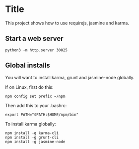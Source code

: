 # Title

This project shows how to use requirejs, jasmine and karma.

## Start a web server

	python3 -m http.server 30025

## Global installs

You will want to install karma, grunt and jasmine-node globally.

If on Linux, first do this:

	npm config set prefix ~/npm
	
Then add this to your .bashrc:

	export PATH="$PATH:$HOME/npm/bin"
	
To install karma globally:

	npm install -g karma-cli
	npm install -g grunt-cli
	npm install -g jasmine-node
	